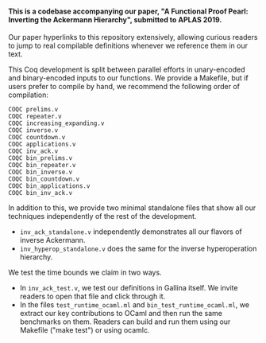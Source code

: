 
#### This is a codebase accompanying our paper, "A Functional Proof Pearl: Inverting the Ackermann Hierarchy", submitted to APLAS 2019. 

Our paper hyperlinks to this repository extensively, allowing curious readers to jump to real compilable definitions whenever we reference them in our text. 

This Coq development is split between parallel efforts in unary-encoded and binary-encoded inputs to our functions. We provide a Makefile, but if users prefer to compile by hand, we recommend the following order of compilation: 
```
COQC prelims.v
COQC repeater.v
COQC increasing_expanding.v
COQC inverse.v
COQC countdown.v
COQC applications.v
COQC inv_ack.v
COQC bin_prelims.v
COQC bin_repeater.v
COQC bin_inverse.v
COQC bin_countdown.v
COQC bin_applications.v
COQC bin_inv_ack.v
```

In addition to this, we provide two minimal standalone files that show all our techniques independently of the rest of the development.
- `inv_ack_standalone.v` independently demonstrates all our flavors of inverse Ackermann.
- `inv_hyperop_standalone.v` does the same for the inverse hyperoperation hierarchy.

We test the time bounds we claim in two ways. 
- In `inv_ack_test.v`, we test our definitions in Gallina itself. We invite readers to open that file and click through it.
- In the files `test_runtime_ocaml.ml` and `bin_test_runtime_ocaml.ml`, we extract our key contributions to OCaml and then run the same benchmarks on them. Readers can build and run them using our Makefile ("make test") or using ocamlc.
